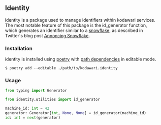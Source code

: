 ## Identity
identity is a package used to manage identifiers within kodawari services. The most notable feature of this package is the id_generator function, which generates an identifier similar to a [snowflake](https://en.wikipedia.org/wiki/Snowflake_ID), as described in Twitter's blog post [Annoncing Snowflake](https://blog.twitter.com/engineering/en_us/a/2010/announcing-snowflake).

### Installation
identity is installed using [poetry](https://python-poetry.org/docs/) with [path dependencies](https://python-poetry.org/docs/dependency-specification/#path-dependencies) in editable mode.

```console
$ poetry add --editable ./path/to/kodawari.identity
```

### Usage
```python
from typing import Generator

from identity.utilities import id_generator

machine_id: int = 42
generator: Generator[int, None, None] = id_generator(machine_id)
id: int = next(generator)
```

